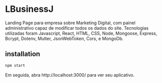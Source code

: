 # LBusinessJ
Landing Page para empresa sobre Marketing Digital, com painel administrativo capaz de modificar todos os dados do site. Tecnologias utilizadas foram Javascript, React, HTML, CSS, Node, Mongoose, Express, Bcrypt, Dotenv, Multer, JsonWebToken, Cors, e MongoDb.

## installation

```sh
npm start
```
Em seguida, abra http://localhost:3000/ para ver seu aplicativo.
